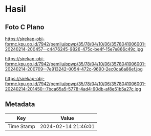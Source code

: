 # Hasil

## Foto C Plano

https://sirekap-obj-formc.kpu.go.id/7942/pemilu/ppwp/35/78/04/10/06/3578041006001-20240214-200457--c4476245-9826-475c-be4f-15e7e866c49c.jpg

https://sirekap-obj-formc.kpu.go.id/7942/pemilu/ppwp/35/78/04/10/06/3578041006001-20240214-200709--7e913242-0054-472c-9690-2ec0ca6a86ef.jpg

https://sirekap-obj-formc.kpu.go.id/7942/pemilu/ppwp/35/78/04/10/06/3578041006001-20240214-201450--7bca65a5-5778-4ad4-90db-af8e51b5a27c.jpg


## Metadata

| Key        | Value               |
| ---------- | ------------------- |
| Time Stamp | 2024-02-14 21:46:01 |



